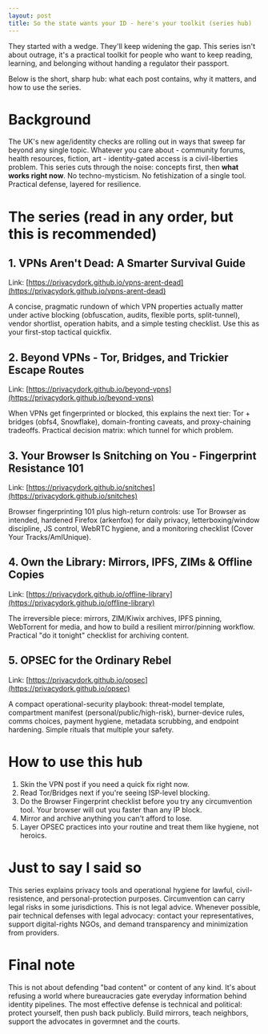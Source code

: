 ```yaml
---
layout: post
title: So the state wants your ID - here's your toolkit (series hub)
---
```


They started with a wedge. They'll keep widening the gap. This series isn't about outrage, it's a practical toolkit for people who want to keep reading, learning, and belonging without handing a regulator their passport.

Below is the short, sharp hub: what each post contains, why it matters, and how to use the series.

# Background

The UK's new age/identity checks are rolling out in ways that sweep far beyond any single topic. Whatever you care about - community forums, health resources, fiction, art - identity-gated access is a civil-liberties problem. This series cuts through the noise: concepts first, then **what works right now**. No techno-mysticism. No fetishization of a single tool. Practical defense, layered for resilience.

# The series (read in any order, but this is recommended)

## 1. VPNs Aren't Dead: A Smarter Survival Guide

Link: [https://privacydork.github.io/vpns-arent-dead](https://privacydork.github.io/vpns-arent-dead)

A concise, pragmatic rundown of which VPN properties actually matter under active blocking (obfuscation, audits, flexible ports, split-tunnel), vendor shortlist, operation habits, and a simple testing checklist. Use this as your first-stop tactical quickfix.

## 2. Beyond VPNs - Tor, Bridges, and Trickier Escape Routes

Link: [https://privacydork.github.io/beyond-vpns](https://privacydork.github.io/beyond-vpns)

When VPNs get fingerprinted or blocked, this explains the next tier: Tor + bridges (obfs4, Snowflake), domain-fronting caveats, and proxy-chaining tradeoffs. Practical decision matrix: which tunnel for which problem.

## 3. Your Browser Is Snitching on You - Fingerprint Resistance 101

Link: [https://privacydork.github.io/snitches](https://privacydork.github.io/snitches)

Browser fingerprinting 101 plus high-return controls: use Tor Browser as intended, hardened Firefox (arkenfox) for daily privacy, letterboxing/window discipline, JS control, WebRTC hygiene, and a monitoring checklist (Cover Your Tracks/AmIUnique).

## 4. Own the Library: Mirrors, IPFS, ZIMs & Offline Copies

Link: [https://privacydork.github.io/offline-library](https://privacydork.github.io/offline-library)

The irreversible piece: mirrors, ZIM/Kiwix archives, IPFS pinning, WebTorrent for media, and how to build a resilient mirror/pinning workflow. Practical "do it tonight" checklist for archiving content.

## 5. OPSEC for the Ordinary Rebel

Link: [https://privacydork.github.io/opsec](https://privacydork.github.io/opsec)

A compact operational-security playbook: threat-model template, compartment manifest (personal/public/high-risk), burner-device rules, comms choices, payment hygiene, metadata scrubbing, and endpoint hardening. Simple rituals that multiple your safety.

# How to use this hub

1. Skin the VPN post if you need a quick fix right now.
1. Read Tor/Bridges next if you're seeing ISP-level blocking.
1. Do the Browser Fingerprint checklist before you try any circumvention tool. Your browser will out you faster than any IP block.
1. Mirror and archive anything you can't afford to lose.
1. Layer OPSEC practices into your routine and treat them like hygiene, not heroics.

# Just to say I said so

This series explains privacy tools and operational hygiene for lawful, civil-resistence, and personal-protection purposes. Circumvention can carry legal risks in some jurisdictions. This is not legal advice. Whenever possible, pair technical defenses with legal advocacy: contact your representatives, support digital-rights NGOs, and demand transparency and minimization from providers.

# Final note

This is not about defending "bad content" or content of any kind. It's about refusing a world where bureaucracies gate everyday information behind identity pipelines. The most effective defense is technical and political: protect yourself, then push back publicly. Build mirrors, teach neighbors, support the advocates in govermnet and the courts.
